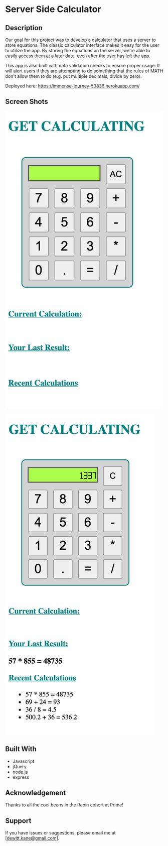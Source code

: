 # Server Side Calculator
## Description

Our goal for this project was to develop a calculator that uses a server to store equations. The classic calculator interface makes it easy for the user to utilize the app.  By storing the equations on the server, we're able to easily access them at a later date, even after the user has left the app.

This app is also built with data validation checks to ensure proper usage.  It will alert users if they are attempting to do something that the rules of MATH don't allow them to do (e.g. put multiple decimals, divide by zero).

Deployed here: https://immense-journey-53836.herokuapp.com/

## Screen Shots

![Calculator Screenshot One](images/ServerSideCalculatorScreenShot1.png)

![Calculator Screenshot Two](images/ServerSideCalculatorScreenShot2.png)

## Built With

- Javascript
- jQuery
- node.js
- express

## Acknowledgement

Thanks to all the cool beans in the Rabin cohort at Prime!

## Support

If you have issues or suggestions, please email me at [dewitt.kane@gmail.com].
